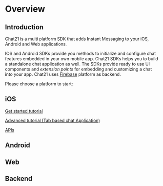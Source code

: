 # Overview

## Introduction

Chat21 is a multi platform SDK that adds Instant Messaging to your iOS, Android and Web applications.

IOS and Android SDKs provide you methods to initialize and configure chat features embedded in your own mobile app. Chat21 SDKs helps you to build a standalone chat application as well. The SDKs provide ready to use UI components and _extension points_ for embedding and customizing a chat into your app. Chat21 uses [Firebase](http://firebase.google.com) platform as backend.

Please choose a platform to start:

## iOS

[Get started tutorial](ios/get-started.md)

[Advanced tutorial \(Tab based chat Application\)](https://github.com/chat21/chat21-docs/tree/8ab923d159962acfcaf604579422dfbfd81c7689/chat21-ios-demo/README.md)

[APIs](https://github.com/chat21/chat21-docs/tree/8ab923d159962acfcaf604579422dfbfd81c7689/ios/api/README.md)

## Android

## Web

## Backend

